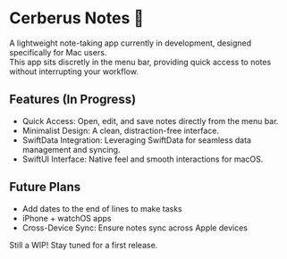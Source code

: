# Cerberus Notes 📝

A lightweight note-taking app currently in development, designed specifically for Mac users.  
This app sits discretly in the menu bar, providing quick access to notes without interrupting your workflow.  

## Features (In Progress)
- Quick Access: Open, edit, and save notes directly from the menu bar.  
- Minimalist Design: A clean, distraction-free interface.  
- SwiftData Integration: Leveraging SwiftData for seamless data management and syncing.  
- SwiftUI Interface: Native feel and smooth interactions for macOS.  

## Future Plans
- Add dates to the end of lines to make tasks  
- iPhone + watchOS apps  
- Cross-Device Sync: Ensure notes sync across Apple devices  

Still a WIP! Stay tuned for a first release.

